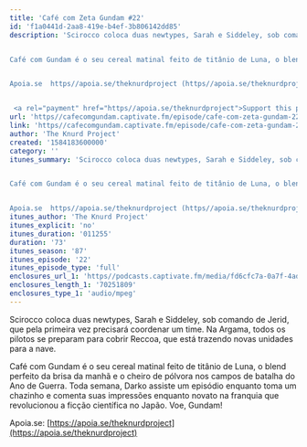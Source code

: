 ```yaml
---
title: 'Café com Zeta Gundam #22'
id: 'f1a0441d-2aa8-419e-b4ef-3b806142dd85'
description: 'Scirocco coloca duas newtypes, Sarah e Siddeley, sob comando de Jerid, que pela primeira vez precisará coordenar um time. Na Argama, todos os pilotos se preparam para cobrir Reccoa, que está trazendo novas unidades para a nave.


Café com Gundam é o seu cereal matinal feito de titânio de Luna, o blend perfeito da brisa da manhã e o cheiro de pólvora nos campos de batalha do Ano de Guerra. Toda semana, Darko assiste um episódio enquanto toma um chazinho e comenta suas impressões enquanto novato na franquia que revolucionou a ficção científica no Japão. Voe, Gundam!


Apoia.se  https//apoia.se/theknurdproject (https//apoia.se/theknurdproject) 


 <a rel="payment" href="https//apoia.se/theknurdproject">Support this podcast</a>'
url: 'https//cafecomgundam.captivate.fm/episode/cafe-com-zeta-gundam-22'
link: 'https//cafecomgundam.captivate.fm/episode/cafe-com-zeta-gundam-22'
author: 'The Knurd Project'
created: '1584183600000'
category: ''
itunes_summary: 'Scirocco coloca duas newtypes, Sarah e Siddeley, sob comando de Jerid, que pela primeira vez precisará coordenar um time. Na Argama, todos os pilotos se preparam para cobrir Reccoa, que está trazendo novas unidades para a nave.


Café com Gundam é o seu cereal matinal feito de titânio de Luna, o blend perfeito da brisa da manhã e o cheiro de pólvora nos campos de batalha do Ano de Guerra. Toda semana, Darko assiste um episódio enquanto toma um chazinho e comenta suas impressões enquanto novato na franquia que revolucionou a ficção científica no Japão. Voe, Gundam!


Apoia.se  https//apoia.se/theknurdproject (https//apoia.se/theknurdproject)'
itunes_author: 'The Knurd Project'
itunes_explicit: 'no'
itunes_duration: '011255'
duration: '73'
itunes_season: '87'
itunes_episode: '22'
itunes_episode_type: 'full'
enclosures_url_1: 'https//podcasts.captivate.fm/media/fd6cfc7a-0a7f-4adc-89d2-c2e4d886ecd8/cafecomgundamz22.mp3'
enclosures_length_1: '70251809'
enclosures_type_1: 'audio/mpeg'
---
```

Scirocco coloca duas newtypes, Sarah e Siddeley, sob comando de Jerid, que pela primeira vez precisará coordenar um time. Na Argama, todos os pilotos se preparam para cobrir Reccoa, que está trazendo novas unidades para a nave.

Café com Gundam é o seu cereal matinal feito de titânio de Luna, o blend perfeito da brisa da manhã e o cheiro de pólvora nos campos de batalha do Ano de Guerra. Toda semana, Darko assiste um episódio enquanto toma um chazinho e comenta suas impressões enquanto novato na franquia que revolucionou a ficção científica no Japão. Voe, Gundam!

Apoia.se: [https://apoia.se/theknurdproject](https://apoia.se/theknurdproject)